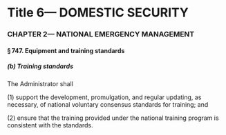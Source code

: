 
# Title 6— DOMESTIC SECURITY
### CHAPTER 2— NATIONAL EMERGENCY MANAGEMENT
#### § 747. Equipment and training standards
##### (b) Training standards

The Administrator shall

(1) support the development, promulgation, and regular updating, as necessary, of national voluntary consensus standards for training; and

(2) ensure that the training provided under the national training program is consistent with the standards.

